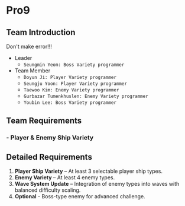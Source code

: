 # Pro9
## Team Introduction
Don't make error!!!
- Leader
    - `Seungmin Yeom: Boss Variety programmer`
- Team Member
    - `Doyun Ji: Player Variety programmer`
    - `Seungju Yoon: Player Variety programmer`
    - `Taewoo Kim: Enemy Variety programmer`
    - `Gurbazar Tumenkhuslen: Enemy Variety programmer`
    - `Youbin Lee: Boss Variety programmer`
## Team Requirements
### - Player & Enemy Ship Variety
## Detailed Requirements
1. **Player Ship Variety** – At least 3 selectable player ship types.
2. **Enemy Variety** – At least 4 enemy types.
4. **Wave System Update** – Integration of enemy types into waves with balanced difficulty scaling.
6. **Optional** - Boss-type enemy for advanced challenge.  
